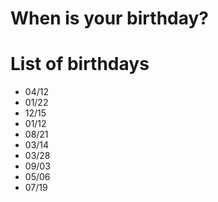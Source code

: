 # When is your birthday?

# List of birthdays
- 04/12
- 01/22
- 12/15
- 01/12
- 08/21
- 03/14
- 03/28
- 09/03
- 05/06
- 07/19
